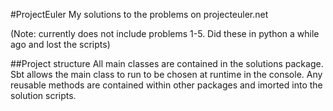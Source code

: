 
#ProjectEuler
My solutions to the problems on projecteuler.net

(Note: currently does not include problems 1-5. Did these in python a while ago and lost the scripts)

##Project structure
All main classes are contained in the solutions package. Sbt allows the main class to run to be chosen at runtime in the console. Any reusable methods are contained within other packages and imorted into the solution scripts.

